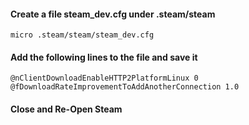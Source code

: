 #### Create a file steam_dev.cfg under .steam/steam
```
micro .steam/steam/steam_dev.cfg
```
#### Add the following lines to the file and save it
```
@nClientDownloadEnableHTTP2PlatformLinux 0  
@fDownloadRateImprovementToAddAnotherConnection 1.0
```
#### Close and Re-Open Steam

